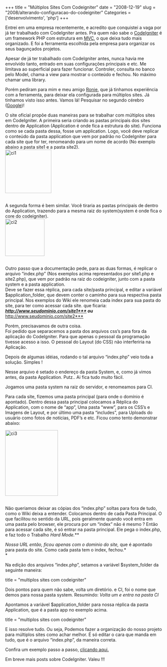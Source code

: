 +++
title = "Múltiplos Sites Com Codeigniter"
date = "2008-12-19"
slug = "2008/alterando-configuracao-do-codeigniter"
Categories = ['desenvolvimento', 'php']
+++

<p>Entrei em uma empresa recentemente, e acredito que conquistei a vaga por já ter trabalhado com CodeIgniter antes. Pra quem não sabe o <a href="http://codeigniter.com/">CodeIgniter</a> é um framework PHP com estrutura em <a href="http://pt.wikipedia.org/wiki/MVC">MVC</a>, o que deixa tudo mais organizado. E foi a ferramenta escolhida pela empresa para organizar os seus bagunçados projetos.</p>

<p>Apesar de já ter trabalhado com CodeIgniter antes, nunca havia me envolvido tanto, entrado em suas configurações principais e etc. Me limitava ao superficial para fazer funcionar. Controler, consulta no banco pelo Model, chama a view para mostrar o conteúdo e fechou. No máximo chamar uma library.</p>

<p>Porém pediram para mim e meu amigo <a href="http://twitter.com/RonieNeubauer">Ronie</a>, que já tinhamos experiência com a ferramenta, para deixar ela configurada para múltiplos sites. Já tinhamos visto isso antes. Vamos lá! Pesquisar no segundo cérebro (<a href="http://www.google.com">Google</a>)!</p>

<p>O site oficial propõe duas maneiras para se trabalhar com múltiplos sites em CodeIgniter. A primeira seria criando as pastas principais dos sites dentro de Application (Application é onde fica a estrutura do site). Funciona como se cada pasta dessa, fosse um application. Logo, você deve replicar o conteúdo da pasta application que vem por padrão no CodeIgniter para cada site que for ter, renomeando para um nome de acordo (No exemplo abaixo a pasta site1 e a pasta site2).<br/>
<img class="alignnone size-full wp-image-54" title="ci1" src="../../assets/uploads/2009/01/ci1.jpg" alt="ci1" width="148" height="139" /><br/>
<br style='clear: both' /></p>

<!--more-->


<p>A segunda forma é bem similar. Você tiraria as pastas principais de dentro do Application, trazendo para a mesma raiz do system(system é onde fica o core do codeigniter).<br/>
<img class="alignnone size-full wp-image-55" title="ci2" src="../../assets/uploads/2009/01/ci2.jpg" alt="ci2" width="126" height="119" /><br/>
<br style='clear: both' /></p>

<p>Outro passo que a documentação pede, para as duas formas, é replicar o arquivo &#8220;index.php&#8221; (Nos exemplos acima representados por site1.php e site2.php), que vem por padrão na raiz do codeigniter, junto com a pasta system e a pasta application.<br/>
Deve se fazer essa réplica, para cada site/pasta principal, e editar a variável $application_folder, que devem conter o caminho para sua respectiva pasta principal. Nos exemplos do Wiki ele renomeia cada index para sua pasta do site, para ter como acessar cada site. que ficaria: <strong><em><a href="http://www.seudominio.com/site1***">http://www.seudominio.com/site1***</a> ou </em></strong><a href="http://www.seudominio.com/site2***">http://www.seudominio.com/site2***</a></p>

<p>Porém, precisavamos de outra coisa.<br/>
Foi pedido que separacemos a pasta dos arquivos css&#8217;s para fora da aplicação do CodeIgniter. Para que apenas o pessoal da programação tivesse acesso a isso. O pessoal do Layout (do CSS) não interferiria na Aplicação.</p>

<p>Depois de algumas idéias, rodando o tal arquivo &#8220;index.php&#8221; veio toda a solução. Simples !</p>

<p>Nesse arquivo é setado o endereço da pasta System, e, como já vimos antes, da pasta Application. Putz.. Ai fica tudo muito fácil.</p>

<p>Jogamos uma pasta system na raiz do servidor, e renomeamos para CI.</p>

<p>Para cada site, fizemos uma pasta principal (para onde o domínio é apontado). Dentro dessa pasta principal colocamos a Réplica do Application, com o nome de &#8220;app&#8221;, Uma pasta &#8220;www&#8221;, para os CSS&#8217;s e Imagens de Layout, e por último uma pasta &#8220;includes&#8221;, para Uploads do usuário como fotos de notícias, PDF&#8217;s e etc. Ficou como tento demonstrar abaixo:</p>

<p><img class="alignnone size-full wp-image-56" title="ci3" src="../../assets/uploads/2009/01/ci3.jpg" alt="ci3" width="169" height="210" /><br/>
<br style="clear: both" /></p>

<p>Não queriamos deixar as cópias dos &#8220;index.php&#8221; soltas para fora de tudo, como o Wiki deixa a entender. Colocamos dentro de cada Pasta Principal. O que facilitou no sentido da URL, pois geralmente quando você entra em uma pasta pelo browser, ele procura por um &#8220;index&#8221; não é mesmo ? Então para acessar cada site, é só entrar na pasta principal. Ele pega o index.php, e faz todo o Trabalho <em>Hard Mode.</em>**</p>

<p><em><em>Nossa URL então, ficou apenas com o dominio do site</em>, </em>que é apontado para pasta do site. Como cada pasta tem o index, fechou.*<br/>
*</p>

<p>Na edição dos arquivos &#8220;index.php&#8221;, setamos a variável $system_folder da seguinte maneira:</p>

title = "multiplos sites com codeigniter"

</pre>


<p>Dois pontos para quem não sabe, volta um diretório. e CI, foi o nome que demos para nossa pasta system. Resumindo: <em>Volta um e entra na pasta CI</em></p>

<p>Apontamos a variável $application_folder para nossa réplica da pasta Application, que é a pasta app no exemplo acima.</p>

title = "multiplos sites com codeigniter"

</pre>


<p>E isso resolve tudo. Ou seja, Podemos fazer a organização do nosso projeto para múltiplos sites como achar melhor. É só editar o cara que manda em tudo, que é o arquivo &#8220;index.php&#8221;, da maneira correta.</p>

<p>Confira um exemplo passo a passo, <a href="http://flaviosilveira.com/2009/multiplos-sites-com-codeigniter-exemplo-pratico/">clicando aqui.</a></p>

<p>Em breve mais posts sobre CodeIgniter. Valeu !!!</p>
